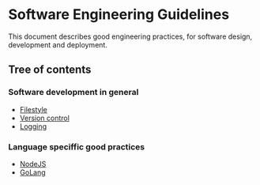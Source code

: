 # Software Engineering Guidelines

This document describes good engineering practices, for software design,
development and deployment.

## Tree of contents

### Software development in general

- [Filestyle](filestyle.md)
- [Version control](vsc/versioncontrol.md)
- [Logging](logging.md)

### Language speciffic good practices

- [NodeJS](lang/nodejs.md)
- [GoLang](lang/go.md)
